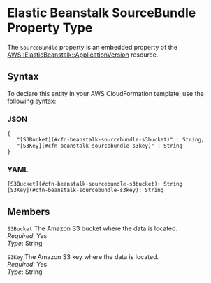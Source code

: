 # Elastic Beanstalk SourceBundle Property Type<a name="aws-properties-beanstalk-sourcebundle"></a>

The `SourceBundle` property is an embedded property of the [AWS::ElasticBeanstalk::ApplicationVersion](aws-properties-beanstalk-version.md) resource\.

## Syntax<a name="w3ab2c21c14d958b5"></a>

To declare this entity in your AWS CloudFormation template, use the following syntax:

### JSON<a name="aws-properties-beanstalk-sourcebundle-syntax.json"></a>

```
{
   "[S3Bucket](#cfn-beanstalk-sourcebundle-s3bucket)" : String,
   "[S3Key](#cfn-beanstalk-sourcebundle-s3key)" : String
}
```

### YAML<a name="aws-properties-beanstalk-sourcebundle-syntax.yaml"></a>

```
[S3Bucket](#cfn-beanstalk-sourcebundle-s3bucket): String
[S3Key](#cfn-beanstalk-sourcebundle-s3key): String
```

## Members<a name="w3ab2c21c14d958b7"></a>

`S3Bucket`  <a name="cfn-beanstalk-sourcebundle-s3bucket"></a>
The Amazon S3 bucket where the data is located\.  
*Required*: Yes  
*Type*: String

`S3Key`  <a name="cfn-beanstalk-sourcebundle-s3key"></a>
The Amazon S3 key where the data is located\.  
*Required*: Yes  
*Type*: String